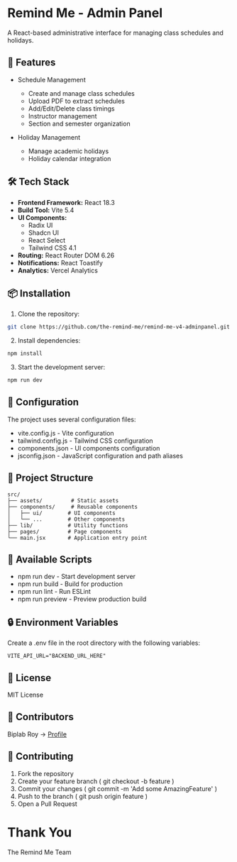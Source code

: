 # Remind Me - Admin Panel

A React-based administrative interface for managing class schedules and holidays.

## 🚀 Features

- Schedule Management
  - Create and manage class schedules
  - Upload PDF to extract schedules
  - Add/Edit/Delete class timings
  - Instructor management
  - Section and semester organization

- Holiday Management
  - Manage academic holidays
  - Holiday calendar integration

## 🛠️ Tech Stack

- **Frontend Framework:** React 18.3
- **Build Tool:** Vite 5.4
- **UI Components:** 
  - Radix UI
  - Shadcn UI
  - React Select
  - Tailwind CSS 4.1
- **Routing:** React Router DOM 6.26
- **Notifications:** React Toastify
- **Analytics:** Vercel Analytics

## 📦 Installation

1. Clone the repository:
```bash
git clone https://github.com/the-remind-me/remind-me-v4-adminpanel.git
```

2. Install dependencies:
```bash
npm install
 ```

3. Start the development server:
```bash
npm run dev
 ```

## 🔧 Configuration
The project uses several configuration files:

- vite.config.js - Vite configuration
- tailwind.config.js - Tailwind CSS configuration
- components.json - UI components configuration
- jsconfig.json - JavaScript configuration and path aliases

## 📁 Project Structure
```plaintext
src/
├── assets/         # Static assets
├── components/     # Reusable components
│   ├── ui/        # UI components
│   └── ...        # Other components
├── lib/           # Utility functions
├── pages/         # Page components
└── main.jsx       # Application entry point
 ```

## 🚀 Available Scripts
- npm run dev - Start development server
- npm run build - Build for production
- npm run lint - Run ESLint
- npm run preview - Preview production build
## 🔒 Environment Variables
Create a .env file in the root directory with the following variables:

```plaintext
VITE_API_URL="BACKEND_URL_HERE"
 ```

## 📝 License
MIT License

## 👥 Contributors
Biplab Roy -> [Profile](https://github.com/biplabroy-1)

## 🤝 Contributing
1. Fork the repository
2. Create your feature branch ( git checkout -b feature )
3. Commit your changes ( git commit -m 'Add some AmazingFeature' )
4. Push to the branch ( git push origin feature )
5. Open a Pull Request

# Thank You
The Remind Me Team